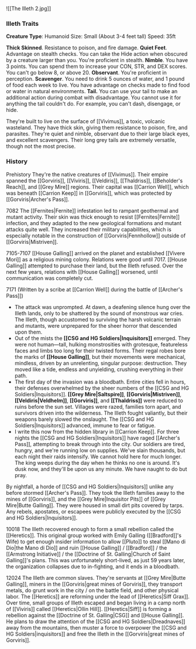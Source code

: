 ![[The Illeth 2.jpg]]
### Illeth Traits
**Creature Type**: Humanoid
Size: Small (About 3-4 feet tall)
Speed: 35ft

**Thick Skinned**. Resistance to poison, and fire damage.
**Quiet Feet**. Advantage on stealth checks. You can take the Hide action when obscured by a creature larger than you. You're proficient in stealth. 
**Nimble**. You have 3 points. You can spend them to increase your CON, STR, and DEX scores. You can't go below 8, or above 20. 
**Observant**. You're proficient in perception. 
**Scavenger**. You need to drink 5 ounces of water, and 1 pound of food each week to live. You have advantage on checks made to find food or water in natural environments.
**Tail.** You can use your tail to make an additional action during combat with disadvantage. You cannot use it for anything the tail couldn't do. For example, you can't dash, disengage, or hide. 

They're built to live on the surface of [[Vivimus]], a toxic, volcanic wasteland. They have thick skin, giving them resistance to poison, fire, and parasites. They're quiet and nimble, observant due to their large black eyes, and excellent scavengers. Their long grey tails are extremely versatile, though not the most precise. 

### History
Prehistory
	They're the native creatures of [[Vivimus]]. Their empire spanned the [[Gorviris]], [[Viviris]], [[Veldiris]], [[Thaldriss]], [[Beholder's Reach]], and [[Grey Mire]] regions. Their capital was [[Carrion Well]], which was beneath [[Carrion Keep]] in [[Gorviris]], which was protected by [[Gorviris|Archer's Pass]]. 

7082
	The [[Fernites|Fernite]] infestation led to rampant geothermal and mutant activity. Their skin was thick enough to resist [[Fernites|Fernite]] infection, and they adapted to the new geological formations and mutant attacks quite well. They increased their military capabilities, which is especially notable in the construction of [[Gorviris|Fennhollow]] outside of [[Gorviris|Mistriven]]. 

7105-7107
	[[House Galling]] arrived on the planet and established [[Vivere Mori]] as a religious mining colony. Relations were good until 7017.
	[[House Galling]] attempted to purchase their land, but the Illeth refused. Over the next few years, relations with [[House Galling]] worsened, until communication was completely cut. 

7171 (Written by a scribe at [[Carrion Well]] during the battle of [[Archer's Pass]])
- The attack was unprompted. At dawn, a deafening silence hung over the Illeth lands, only to be shattered by the sound of monstrous war cries. The Illeth, though accustomed to surviving the harsh volcanic terrain and mutants, were unprepared for the sheer horror that descended upon them.
- Out of the mists the **[[CSG and HG Soldiers|Inquisitors]]** emerged. They were not human—tall, hulking monstrosities with grotesque, featureless faces and limbs too long for their twisted forms. Their regal robes bore the marks of **[[House Galling]]**, but their movements were mechanical, mindless, driven by an unrelenting, singular purpose: destruction. They moved like a tide, endless and unyielding, crushing everything in their path.
- The first day of the invasion was a bloodbath. Entire cities fell in hours, their defenses overwhelmed by the sheer numbers of the [[CSG and HG Soldiers|Inquisitors]]. **[[Grey Mire|Saltspire]]**, **[[Gorviris|Mistriven]]**, **[[Veldiris|Veldhelm]]**, **[[Gorviris]]**, and **[[Thaldriss]]** were reduced to ruins before the sun set. Villages were razed, families torn apart, and survivors driven into the wilderness. The Illeth fought valiantly, but their weapons barely slowed the onslaught. The [[CSG and HG Soldiers|Inquisitors]] advanced, immune to fear or fatigue.
- I write this now from the hidden library in [[Carrion Keep]]. For three nights the [[CSG and HG Soldiers|Inquisitors]] have raged [[Archer's Pass]], attempting to break through into the city. Our soldiers are tired, hungry, and we're running low on supplies. We've slain thousands, but each night their raids intensify. We cannot hold here for much longer. The king weeps during the day when he thinks no one is around. It's dusk now, and they'll be upon us any minute. We have naught to do but pray. 

By nightfall, a horde of [[CSG and HG Soldiers|Inquisitors]] unlike any before stormed [[Archer's Pass]]. They took the Illeth families away to the mines of [[Gorviris]], and the [[Grey Mire|Inquisitor Pits]] of [[Grey Mire|Butte Galling]]. They were housed in small dirt pits covered by tarps. Any rebels, apostates, or escapees were publicly executed by the [[CSG and HG Soldiers|Inquisitors]].  

10018
	The Illeth recovered enough to form a small rebellion called the [[Heretics]]. This original group worked with Emily Galling ([[Bradford]]'s Wife) to get enough insider information to allow [[Pluto]] to steal [[Mano di Dio|the Mano di Dio]] and ruin [[House Galling]] / [[Bradford]] / the [[Armstrong Initiative]] / the [[Doctrine of St. Galling|Church of Saint Galling]]'s plans. This was unfortunately short-lived, as just 59 years later, the organization collapses due to in-fighting, and it ends in a bloodbath. 

12024
	The Illeth are common slaves. They're servants at [[Grey Mire|Butte Galling]], miners in the [[Gorviris|great mines of Gorviris]], they transport metals, do grunt work in the city / on the battle field, and other physical labor. 
	The [[Heretics]] are reforming under the lead of [[Heretics|Siff Grax]]. Over time, small groups of Illeth escaped and began living in a camp north of [[Viviris]] called [[Heretics|Ollin Hill]]. [[Heretics|Siff]] is forming a rebellion against the [[Doctrine of St. Galling|CSG]] and [[House Galling]]. He plans to draw the attention of the [[CSG and HG Soldiers|Dreadnaves]] away from the mountains, then muster a force to overpower the [[CSG and HG Soldiers|inquisitors]] and free the Illeth in the [[Gorviris|great mines of Gorviris]].